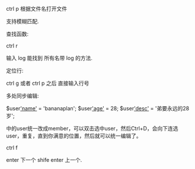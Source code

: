 
ctrl p  根据文件名打开文件

支持模糊匹配.





查找函数:

ctrl r

输入 log 能找到 所有名带 log 的方法.




定位行:

ctrl g  或者 ctrl p 之后 直接输入行号




多处同步编辑:

$user['name']() = 'bananaplan';
$user['age']() = 28;
$user['desc']() = '弟要永远的28岁';

中的user统一改成member，可以双击选中user，然后Ctrl+D，会向下连选user，重复，直到你满意的位置，然后就可以统一编辑了。






ctrl f


enter 下一个 
shife enter 上一个.


